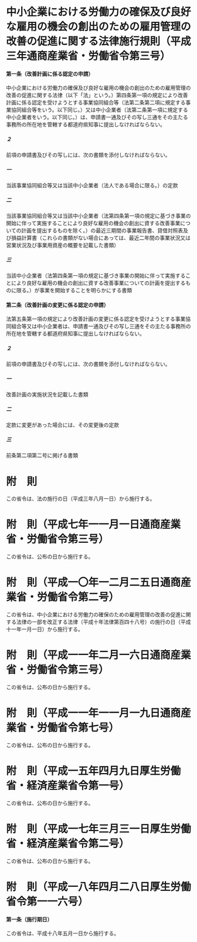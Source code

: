 # 中小企業における労働力の確保及び良好な雇用の機会の創出のための雇用管理の改善の促進に関する法律施行規則（平成三年通商産業省・労働省令第三号）
#### 第一条（改善計画に係る認定の申請）
中小企業における労働力の確保及び良好な雇用の機会の創出のための雇用管理の改善の促進に関する法律（以下「法」という。）第四条第一項の規定により改善計画に係る認定を受けようとする事業協同組合等（法第二条第二項に規定する事業協同組合等をいう。以下同じ。）又は中小企業者（法第二条第一項に規定する中小企業者をいう。以下同じ。）は、申請書一通及びその写し三通をその主たる事務所の所在地を管轄する都道府県知事に提出しなければならない。
##### ２
前項の申請書及びその写しには、次の書類を添付しなければならない。
##### 一
当該事業協同組合等又は当該中小企業者（法人である場合に限る。）の定款
##### 二
当該事業協同組合等又は当該中小企業者（法第四条第一項の規定に基づき事業の開始に伴って実施することにより良好な雇用の機会の創出に資する改善事業についての計画を提出するものを除く。）の最近三期間の事業報告書、貸借対照表及び損益計算書（これらの書類がない場合にあっては、最近二年間の事業状況又は営業状況及び事業用資産の概要を記載した書類）
##### 三
当該中小企業者（法第四条第一項の規定に基づき事業の開始に伴って実施することにより良好な雇用の機会の創出に資する改善事業についての計画を提出するものに限る。）が事業を開始することを明らかにする書類
#### 第二条（改善計画の変更に係る認定の申請）
法第五条第一項の規定により改善計画の変更に係る認定を受けようとする事業協同組合等又は中小企業者は、申請書一通及びその写し三通をその主たる事務所の所在地を管轄する都道府県知事に提出しなければならない。
##### ２
前項の申請書及びその写しには、次の書類を添付しなければならない。
##### 一
改善計画の実施状況を記載した書類
##### 二
定款に変更があった場合には、その変更後の定款
##### 三
前条第二項第二号に掲げる書類
# 附　則
この省令は、法の施行の日（平成三年八月一日）から施行する。
# 附　則（平成七年一一月一日通商産業省・労働省令第三号）
この省令は、公布の日から施行する。
# 附　則（平成一〇年一二月二五日通商産業省・労働省令第二号）
この省令は、中小企業における労働力の確保のための雇用管理の改善の促進に関する法律の一部を改正する法律（平成十年法律第百四十八号）の施行の日（平成十一年一月一日）から施行する。
# 附　則（平成一一年二月一六日通商産業省・労働省令第三号）
この省令は、公布の日から施行する。
# 附　則（平成一一年一一月一九日通商産業省・労働省令第七号）
この省令は、公布の日から施行する。
# 附　則（平成一五年四月九日厚生労働省・経済産業省令第一号）
この省令は、公布の日から施行する。
# 附　則（平成一七年三月三一日厚生労働省・経済産業省令第二号）
この省令は、公布の日から施行する。
# 附　則（平成一八年四月二八日厚生労働省令第一一六号）
#### 第一条（施行期日）
この省令は、平成十八年五月一日から施行する。
